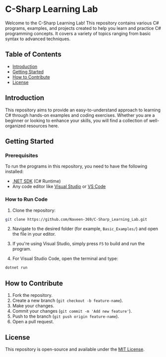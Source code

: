 # C-Sharp Learning Lab

Welcome to the C-Sharp Learning Lab! This repository contains various C# programs, examples, and projects created to help you learn and practice C# programming concepts. It covers a variety of topics ranging from basic syntax to advanced techniques.

## Table of Contents
- [Introduction](#introduction)
- [Getting Started](#getting-started)
- [How to Contribute](#how-to-contribute)
- [License](#license)

## Introduction
This repository aims to provide an easy-to-understand approach to learning C# through hands-on examples and coding exercises. Whether you are a beginner or looking to enhance your skills, you will find a collection of well-organized resources here.

## Getting Started

### Prerequisites
To run the programs in this repository, you need to have the following installed:

- [.NET SDK](https://dotnet.microsoft.com/download) (C# Runtime)
- Any code editor like [Visual Studio](https://visualstudio.microsoft.com/) or [VS Code](https://code.visualstudio.com/)

### How to Run Code
1. Clone the repository:
```bash
git clone https://github.com/Naveen-369/C-Sharp_Learning_Lab.git
```

2. Navigate to the desired folder (for example, `Basic_Examples/`) and open the file in your editor.

3. If you're using Visual Studio, simply press `F5` to build and run the program.

4. For Visual Studio Code, open the terminal and type:
```bash
dotnet run
```

## How to Contribute

1. Fork the repository.
2. Create a new branch (`git checkout -b feature-name`).
3. Make your changes.
4. Commit your changes (`git commit -m 'Add new feature'`).
5. Push to the branch (`git push origin feature-name`).
6. Open a pull request.

## License
This repository is open-source and available under the [MIT License](LICENSE).
